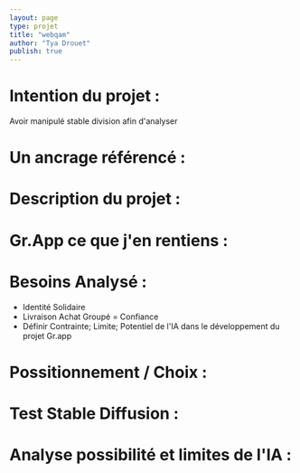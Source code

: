 ```yaml
---
layout: page
type: projet
title: "webqam"
author: "Tya Drouet"
publish: true
---
```


# Intention du projet :
Avoir manipulé stable division afin d'analyser 

# Un ancrage référencé :

# Description du projet :

# Gr.App ce que j'en rentiens :

# Besoins Analysé :
- Identité Solidaire
- Livraison Achat Groupé = Confiance
- Définir Contrainte; Limite; Potentiel de l'IA dans le développement du projet Gr.app

# Possitionnement / Choix :

# Test Stable Diffusion :

# Analyse possibilité et limites de l'IA :


